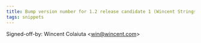 ```yaml
---
title: Bump version number for 1.2 release candidate 1 (Wincent Strings Utility, a2e8ae4)
tags: snippets
---
```


Signed-off-by: Wincent Colaiuta &lt;win@wincent.com&gt;

